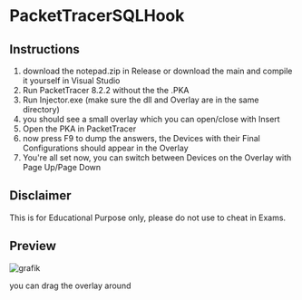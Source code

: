 ﻿# PacketTracerSQLHook

 ## Instructions

1. download the notepad.zip in Release or download the main and compile it yourself in Visual Studio
2. Run PacketTracer 8.2.2 without the the .PKA
3. Run Injector.exe (make sure the dll and Overlay are in the same directory)
4. you should see a small overlay which you can open/close with Insert
5. Open the PKA in PacketTracer
6. now press F9 to dump the answers, the Devices with their Final Configurations should appear in the Overlay
7. You're all set now, you can switch between Devices on the Overlay with Page Up/Page Down

## Disclaimer 
This is for Educational Purpose only, please do not use to cheat in Exams.


## Preview
![grafik](https://github.com/user-attachments/assets/088ab4ae-0365-4962-9323-27a1171a1808)

you can drag the overlay around 
